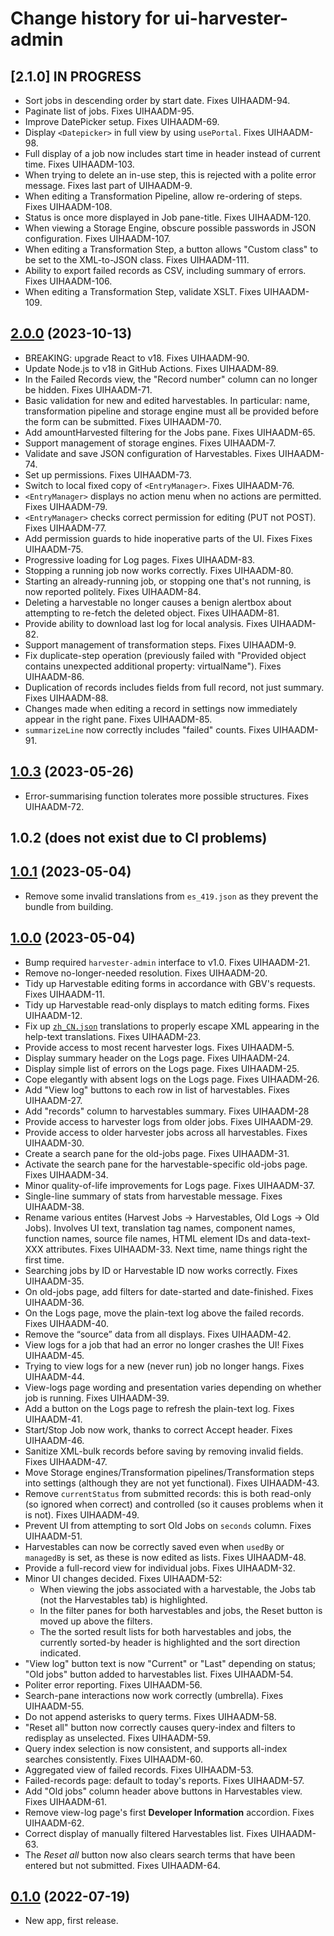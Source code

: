 # Change history for ui-harvester-admin

## [2.1.0] IN PROGRESS

* Sort jobs in descending order by start date. Fixes UIHAADM-94.
* Paginate list of jobs. Fixes UIHAADM-95.
* Improve DatePicker setup. Fixes UIHAADM-69.
* Display `<Datepicker>` in full view by using `usePortal`. Fixes UIHAADM-98.
* Full display of a job now includes start time in header instead of current time. Fixes UIHAADM-103.
* When trying to delete an in-use step, this is rejected with a polite error message. Fixes last part of UIHAADM-9.
* When editing a Transformation Pipeline, allow re-ordering of steps. Fixes UIHAADM-108.
* Status is once more displayed in Job pane-title. Fixes UIHAADM-120.
* When viewing a Storage Engine, obscure possible passwords in JSON configuration. Fixes UIHAADM-107.
* When editing a Transformation Step, a button allows "Custom class" to be set to the XML-to-JSON class. Fixes UIHAADM-111.
* Ability to export failed records as CSV, including summary of errors. Fixes UIHAADM-106.
* When editing a Transformation Step, validate XSLT. Fixes UIHAADM-109.

## [2.0.0](https://github.com/folio-org/ui-harvester-admin/tree/v2.0.0) (2023-10-13)

* BREAKING: upgrade React to v18. Fixes UIHAADM-90.
* Update Node.js to v18 in GitHub Actions. Fixes UIHAADM-89.
* In the Failed Records view, the "Record number" column can no longer be hidden. Fixes UIHAADM-71.
* Basic validation for new and edited harvestables. In particular: name, transformation pipeline and storage engine must all be provided before the form can be submitted. Fixes UIHAADM-70.
* Add amountHarvested filtering for the Jobs pane. Fixes UIHAADM-65.
* Support management of storage engines. Fixes UIHAADM-7.
* Validate and save JSON configuration of Harvestables. Fixes UIHAADM-74.
* Set up permissions. Fixes UIHAADM-73.
* Switch to local fixed copy of `<EntryManager>`. Fixes UIHAADM-76.
* `<EntryManager>` displays no action menu when no actions are permitted. Fixes UIHAADM-79.
* `<EntryManager>` checks correct permission for editing (PUT not POST). Fixes UIHAADM-77.
* Add permission guards to hide inoperative parts of the UI. Fixes Fixes UIHAADM-75.
* Progressive loading for Log pages. Fixes UIHAADM-83.
* Stopping a running job now works correctly. Fixes UIHAADM-80.
* Starting an already-running job, or stopping one that's not running, is now reported politely. Fixes UIHAADM-84.
* Deleting a harvestable no longer causes a benign alertbox about attempting to re-fetch the deleted object. Fixes UIHAADM-81.
* Provide ability to download last log for local analysis. Fixes UIHAADM-82.
* Support management of transformation steps. Fixes UIHAADM-9.
* Fix duplicate-step operation (previously failed with "Provided object contains unexpected additional property: virtualName"). Fixes UIHAADM-86.
* Duplication of records includes fields from full record, not just summary. Fixes UIHAADM-88.
* Changes made when editing a record in settings now immediately appear in the right pane. Fixes UIHAADM-85.
* `summarizeLine` now correctly includes "failed" counts. Fixes UIHAADM-91.

## [1.0.3](https://github.com/folio-org/ui-harvester-admin/tree/v1.0.3) (2023-05-26)

* Error-summarising function tolerates more possible structures. Fixes UIHAADM-72.

## 1.0.2 (does not exist due to CI problems)

## [1.0.1](https://github.com/folio-org/ui-harvester-admin/tree/v1.0.1) (2023-05-04)

* Remove some invalid translations from `es_419.json` as they prevent the bundle from building.

## [1.0.0](https://github.com/folio-org/ui-harvester-admin/tree/v1.0.0) (2023-05-04)

* Bump required `harvester-admin` interface to v1.0. Fixes UIHAADM-21.
* Remove no-longer-needed resolution. Fixes UIHAADM-20.
* Tidy up Harvestable editing forms in accordance with GBV's requests. Fixes UIHAADM-11.
* Tidy up Harvestable read-only displays to match editing forms. Fixes UIHAADM-12.
* Fix up [`zh_CN.json`](translations/ui-harvester-admin/zh_CN.json) translations to properly escape XML appearing in the help-text translations. Fixes UIHAADM-23.
* Provide access to most recent harvester logs. Fixes UIHAADM-5.
* Display summary header on the Logs page. Fixes UIHAADM-24.
* Display simple list of errors on the Logs page. Fixes UIHAADM-25.
* Cope elegantly with absent logs on the Logs page. Fixes UIHAADM-26.
* Add "View log" buttons to each row in list of harvestables. Fixes UIHAADM-27.
* Add "records" column to harvestables summary. Fixes UIHAADM-28
* Provide access to harvester logs from older jobs. Fixes UIHAADM-29.
* Provide access to older harvester jobs across all harvestables. Fixes UIHAADM-30.
* Create a search pane for the old-jobs page. Fixes UIHAADM-31.
* Activate the search pane for the harvestable-specific old-jobs page. Fixes UIHAADM-34.
* Minor quality-of-life improvements for Logs page. Fixes UIHAADM-37.
* Single-line summary of stats from harvestable message. Fixes UIHAADM-38.
* Rename various entites (Harvest Jobs -> Harvestables, Old Logs -> Old Jobs). Involves UI text, translation tag names, component names, function names, source file names, HTML element IDs and data-text-XXX attributes. Fixes UIHAADM-33. Next time, name things right the first time.
* Searching jobs by ID or Harvestable ID now works correctly. Fixes UIHAADM-35.
* On old-jobs page, add filters for date-started and date-finished. Fixes UIHAADM-36.
* On the Logs page, move the plain-text log above the failed records. Fixes UIHAADM-40.
* Remove the “source” data from all displays. Fixes UIHAADM-42.
* View logs for a job that had an error no longer crashes the UI! Fixes UIHAADM-45.
* Trying to view logs for a new (never run) job no longer hangs. Fixes UIHAADM-44.
* View-logs page wording and presentation varies depending on whether job is running. Fixes UIHAADM-39.
* Add a button on the Logs page to refresh the plain-text log. Fixes UIHAADM-41.
* Start/Stop Job now work, thanks to correct Accept header. Fixes UIHAADM-46.
* Sanitize XML-bulk records before saving by removing invalid fields. Fixes UIHAADM-47.
* Move Storage engines/Transformation pipelines/Transformation steps into settings (although they are not yet functional). Fixes UIHAADM-43.
* Remove `currentStatus` from submitted records: this is both read-only (so ignored when correct) and controlled (so it causes problems when it is not). Fixes UIHAADM-49.
* Prevent UI from attempting to sort Old Jobs on `seconds` column. Fixes UIHAADM-51.
* Harvestables can now be correctly saved even when `usedBy` or `managedBy` is set, as these is now edited as lists. Fixes UIHAADM-48.
* Provide a full-record view for individual jobs. Fixes UIHAADM-32.
* Minor UI changes decided. Fixes UIHAADM-52:
  * When viewing the jobs associated with a harvestable, the Jobs tab (not the Harvestables tab) is highlighted.
  * In the filter panes for both harvestables and jobs, the Reset button is moved up above the filters.
  * The the sorted result lists for both harvestables and jobs, the currently sorted-by header is highlighted and the sort direction indicated.
* "View log" button text is now "Current" or "Last" depending on status; "Old jobs" button added to harvestables list. Fixes UIHAADM-54.
* Politer error reporting. Fixes UIHAADM-56.
* Search-pane interactions now work correctly (umbrella). Fixes UIHAADM-55.
* Do not append asterisks to query terms. Fixes UIHAADM-58.
* "Reset all" button now correctly causes query-index and filters to redisplay as unselected. Fixes UIHAADM-59.
* Query index selection is now consistent, and supports all-index searches consistently. Fixes UIHAADM-60.
* Aggregated view of failed records. Fixes UIHAADM-53.
* Failed-records page: default to today's reports. Fixes UIHAADM-57.
* Add "Old jobs" column header above buttons in Harvestables view. Fixes UIHAADM-61.
* Remove view-log page's first **Developer Information** accordion. Fixes UIHAADM-62.
* Correct display of manually filtered Harvestables list. Fixes UIHAADM-63.
* The *Reset all* button now also clears search terms that have been entered but not submitted. Fixes UIHAADM-64.

## [0.1.0](https://github.com/folio-org/ui-harvester-admin/tree/v0.1.0) (2022-07-19)

* New app, first release.

